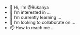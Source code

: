 - 👋 Hi, I’m @Rukanya
- 👀 I’m interested in ...
- 🌱 I’m currently learning ...
- 💞️ I’m looking to collaborate on ...
- 📫 How to reach me ...

<!---
Rukanya/Rukanya is a ✨ special ✨ repository because its `README.md` (this file) appears on your GitHub profile.
You can click the Preview link to take a look at your changes.
--->
